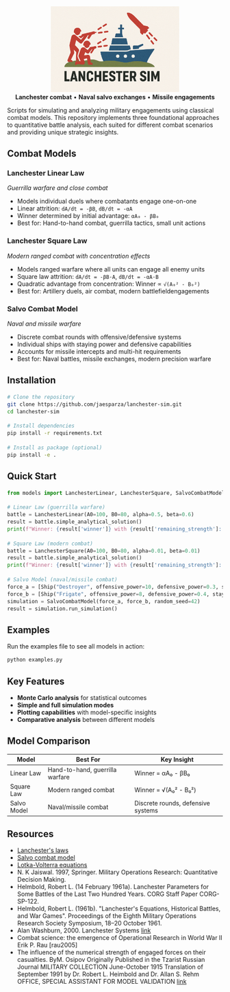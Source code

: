 <div align="center">
<img src="images/icon.png" alt="logo" width="300" />
  <br>
  <b>Lanchester combat</b> • <b>Naval salvo exchanges</b> • <b>Missile engagements</b>
  <br>
</div>

Scripts for simulating and analyzing military engagements using classical combat models. This repository implements three foundational approaches to quantitative battle analysis, each suited for different combat scenarios and providing unique strategic insights.

 ## Combat Models

  ### **Lanchester Linear Law**
  *Guerrilla warfare and close combat*
  - Models individual duels where combatants engage one-on-one
  - Linear attrition: `dA/dt = -βB`, `dB/dt = -αA`
  - Winner determined by initial advantage: `αA₀ - βB₀`
  - Best for: Hand-to-hand combat, guerrilla tactics, small unit actions

  ### **Lanchester Square Law**
  *Modern ranged combat with concentration effects*
  - Models ranged warfare where all units can engage all enemy units
  - Square law attrition: `dA/dt = -βB·A`, `dB/dt = -αA·B`
  - Quadratic advantage from concentration: Winner ∝ `√(A₀² - B₀²)`
  - Best for: Artillery duels, air combat, modern battlefieldengagements

### **Salvo Combat Model**
  *Naval and missile warfare*
  - Discrete combat rounds with offensive/defensive systems
  - Individual ships with staying power and defensive capabilities
  - Accounts for missile intercepts and multi-hit requirements
  - Best for: Naval battles, missile exchanges, modern precision warfare

## Installation

```bash
# Clone the repository
git clone https://github.com/jaesparza/lanchester-sim.git
cd lanchester-sim

# Install dependencies
pip install -r requirements.txt

# Install as package (optional)
pip install -e .
```

## Quick Start

```python
from models import LanchesterLinear, LanchesterSquare, SalvoCombatModel, Ship

# Linear Law (guerrilla warfare)
battle = LanchesterLinear(A0=100, B0=80, alpha=0.5, beta=0.6)
result = battle.simple_analytical_solution()
print(f"Winner: {result['winner']} with {result['remaining_strength']:.1f} survivors")

# Square Law (modern combat)
battle = LanchesterSquare(A0=100, B0=80, alpha=0.01, beta=0.01)
result = battle.simple_analytical_solution()
print(f"Winner: {result['winner']} with {result['remaining_strength']:.1f} survivors")

# Salvo Model (naval/missile combat)
force_a = [Ship("Destroyer", offensive_power=10, defensive_power=0.3, staying_power=5)]
force_b = [Ship("Frigate", offensive_power=8, defensive_power=0.4, staying_power=3)]
simulation = SalvoCombatModel(force_a, force_b, random_seed=42)
result = simulation.run_simulation()
```

## Examples
Run the examples file to see all models in action:

```bash
python examples.py
```

## Key Features
- **Monte Carlo analysis** for statistical outcomes
- **Simple and full simulation modes**
- **Plotting capabilities** with model-specific insights
- **Comparative analysis** between different models

## Model Comparison

| Model | Best For | Key Insight |
|-------|----------|-------------|
| Linear Law | Hand-to-hand, guerrilla warfare | Winner = αA₀ - βB₀ |
| Square Law | Modern ranged combat | Winner = √(A₀² - B₀²) |
| Salvo Model | Naval/missile combat | Discrete rounds, defensive systems |

## Resources

* [Lanchester's laws](https://en.wikipedia.org/wiki/Lanchester's_laws)
* [Salvo combat model](https://en.wikipedia.org/wiki/Salvo_combat_model)
* [Lotka-Volterra equations](https://en.wikipedia.org/wiki/Lotka–Volterra_equations)
* N. K Jaiswal. 1997, Springer. Military Operations Research: Quantitative Decision Making.
* Helmbold, Robert L. (14 February 1961a). Lanchester Parameters for Some Battles of the Last Two Hundred Years. CORG Staff Paper CORG-SP-122.
* Helmbold, Robert L. (1961b). "Lanchester's Equations, Historical Battles, and War Games". Proceedings of the Eighth Military Operations Research Society Symposium, 18–20 October 1961.
* Alan Washburn, 2000. Lanchester Systems [link](https://faculty.nps.edu/awashburn/Files/Notes/Lanchester.pdf)
* Combat science: the emergence of Operational Research in World War II Erik P. Rau [rau2005]
* The influence of the numerical strength of engaged forces on their casualties. ByM. Osipov Originally Published in the Tzarist Russian Journal MILITARY COLLECTION June-October 1915
Translation of September 1991 by Dr. Robert L. Heimbold and Dr. Allan S. Rehm OFFICE, SPECIAL ASSISTANT FOR MODEL VALIDATION [link](https://web.archive.org/web/20211104093037/https://apps.dtic.mil/dtic/tr/fulltext/u2/a241534.pdf)
